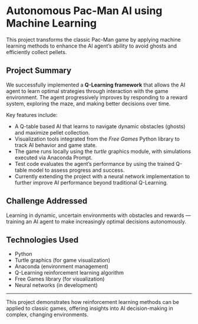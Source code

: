 # Autonomous Pac-Man AI using Machine Learning

This project transforms the classic Pac-Man game by applying machine learning methods to enhance the AI agent’s ability to avoid ghosts and efficiently collect pellets.

## Project Summary

We successfully implemented a **Q-Learning framework** that allows the AI agent to learn optimal strategies through interaction with the game environment. The agent progressively improves by responding to a reward system, exploring the maze, and making better decisions over time.

Key features include:

- A Q-table based AI that learns to navigate dynamic obstacles (ghosts) and maximize pellet collection.
- Visualization tools integrated from the *Free Games* Python library to track AI behavior and game state.
- The game runs locally using the *turtle* graphics module, with simulations executed via Anaconda Prompt.
- Test code evaluates the agent’s performance by using the trained Q-table model to assess progress and success.
- Currently extending the project with a neural network implementation to further improve AI performance beyond traditional Q-Learning.

## Challenge Addressed

Learning in dynamic, uncertain environments with obstacles and rewards — training an AI agent to make increasingly optimal decisions autonomously.

## Technologies Used

- Python
- Turtle graphics (for game visualization)
- Anaconda (environment management)
- Q-Learning reinforcement learning algorithm
- Free Games library (for visualization)
- Neural networks (in development)

---

This project demonstrates how reinforcement learning methods can be applied to classic games, offering insights into AI decision-making in complex, changing environments.

